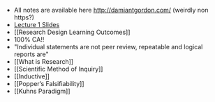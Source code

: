 * All notes are available here http://damiantgordon.com/ (weirdly non https?)
* [Lecture 1 Slides](http://www.damiantgordon.com/Courses/RDPW/Week1/RDPW-Week1.html)
* [[Research Design Learning Outcomes]]
* 100% CA!!
* "Individual statements are not peer review, repeatable and logical reports are"
* [[What is Research]]
* [[Scientific Method of Inquiry]]
* [[Inductive]]
* [[Popper’s Falsifiability]]
* [[Kuhns Paradigm]]